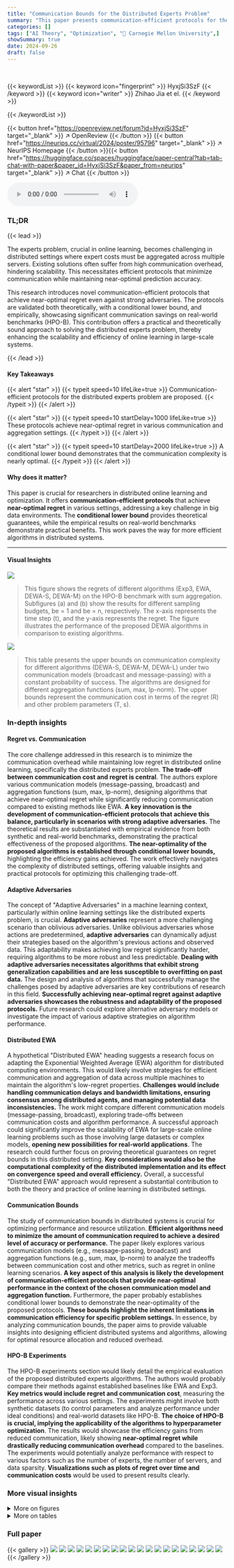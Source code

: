 ```yaml
---
title: "Communication Bounds for the Distributed Experts Problem"
summary: "This paper presents communication-efficient protocols for the distributed experts problem, achieving near-optimal regret with theoretical and empirical validation."
categories: []
tags: ["AI Theory", "Optimization", "🏢 Carnegie Mellon University",]
showSummary: true
date: 2024-09-26
draft: false
---
```


<br>

{{< keywordList >}}
{{< keyword icon="fingerprint" >}} HyxjSi3SzF {{< /keyword >}}
{{< keyword icon="writer" >}} Zhihao Jia et el. {{< /keyword >}}
 
{{< /keywordList >}}

{{< button href="https://openreview.net/forum?id=HyxjSi3SzF" target="_blank" >}}
↗ OpenReview
{{< /button >}}
{{< button href="https://neurips.cc/virtual/2024/poster/95796" target="_blank" >}}
↗ NeurIPS Homepage
{{< /button >}}{{< button href="https://huggingface.co/spaces/huggingface/paper-central?tab=tab-chat-with-paper&paper_id=HyxjSi3SzF&paper_from=neurips" target="_blank" >}}
↗ Chat
{{< /button >}}



<audio controls>
    <source src="https://ai-paper-reviewer.com/HyxjSi3SzF/podcast.wav" type="audio/wav">
    Your browser does not support the audio element.
</audio>


### TL;DR


{{< lead >}}

The experts problem, crucial in online learning, becomes challenging in distributed settings where expert costs must be aggregated across multiple servers. Existing solutions often suffer from high communication overhead, hindering scalability. This necessitates efficient protocols that minimize communication while maintaining near-optimal prediction accuracy. 

This research introduces novel communication-efficient protocols that achieve near-optimal regret even against strong adversaries.  The protocols are validated both theoretically, with a conditional lower bound, and empirically, showcasing significant communication savings on real-world benchmarks (HPO-B). This contribution offers a practical and theoretically sound approach to solving the distributed experts problem, thereby enhancing the scalability and efficiency of online learning in large-scale systems.

{{< /lead >}}


#### Key Takeaways

{{< alert "star" >}}
{{< typeit speed=10 lifeLike=true >}} Communication-efficient protocols for the distributed experts problem are proposed. {{< /typeit >}}
{{< /alert >}}

{{< alert "star" >}}
{{< typeit speed=10 startDelay=1000 lifeLike=true >}} These protocols achieve near-optimal regret in various communication and aggregation settings. {{< /typeit >}}
{{< /alert >}}

{{< alert "star" >}}
{{< typeit speed=10 startDelay=2000 lifeLike=true >}} A conditional lower bound demonstrates that the communication complexity is nearly optimal. {{< /typeit >}}
{{< /alert >}}

#### Why does it matter?
This paper is crucial for researchers in distributed online learning and optimization. It offers **communication-efficient protocols** that achieve **near-optimal regret** in various settings, addressing a key challenge in big data environments.  The **conditional lower bound** provides theoretical guarantees, while the empirical results on real-world benchmarks demonstrate practical benefits. This work paves the way for more efficient algorithms in distributed systems.

------
#### Visual Insights



![](https://ai-paper-reviewer.com/HyxjSi3SzF/figures_9_1.jpg)

> This figure shows the regrets of different algorithms (Exp3, EWA, DEWA-S, DEWA-M) on the HPO-B benchmark with sum aggregation.  Subfigures (a) and (b) show the results for different sampling budgets, be = 1 and be = n, respectively.  The x-axis represents the time step (t), and the y-axis represents the regret.  The figure illustrates the performance of the proposed DEWA algorithms in comparison to existing algorithms.





![](https://ai-paper-reviewer.com/HyxjSi3SzF/tables_1_1.jpg)

> This table presents the upper bounds on communication complexity for different algorithms (DEWA-S, DEWA-M, DEWA-L) under two communication models (broadcast and message-passing) with a constant probability of success.  The algorithms are designed for different aggregation functions (sum, max, lp-norm).  The upper bounds represent the communication cost in terms of the regret (R) and other problem parameters (T, s).





### In-depth insights


#### Regret vs. Communication
The core challenge addressed in this research is to minimize the communication overhead while maintaining low regret in distributed online learning, specifically the distributed experts problem.  **The trade-off between communication cost and regret is central**.  The authors explore various communication models (message-passing, broadcast) and aggregation functions (sum, max, lp-norm), designing algorithms that achieve near-optimal regret while significantly reducing communication compared to existing methods like EWA.  **A key innovation is the development of communication-efficient protocols that achieve this balance, particularly in scenarios with strong adaptive adversaries.**  The theoretical results are substantiated with empirical evidence from both synthetic and real-world benchmarks, demonstrating the practical effectiveness of the proposed algorithms.  **The near-optimality of the proposed algorithms is established through conditional lower bounds,** highlighting the efficiency gains achieved. The work effectively navigates the complexity of distributed settings, offering valuable insights and practical protocols for optimizing this challenging trade-off.

#### Adaptive Adversaries
The concept of "Adaptive Adversaries" in a machine learning context, particularly within online learning settings like the distributed experts problem, is crucial.  **Adaptive adversaries** represent a more challenging scenario than oblivious adversaries. Unlike oblivious adversaries whose actions are predetermined, **adaptive adversaries** can dynamically adjust their strategies based on the algorithm's previous actions and observed data. This adaptability makes achieving low regret significantly harder, requiring algorithms to be more robust and less predictable.  **Dealing with adaptive adversaries necessitates algorithms that exhibit strong generalization capabilities and are less susceptible to overfitting on past data.**  The design and analysis of algorithms that successfully manage the challenges posed by adaptive adversaries are key contributions of research in this field.  **Successfully achieving near-optimal regret against adaptive adversaries showcases the robustness and adaptability of the proposed protocols.**  Future research could explore alternative adversary models or investigate the impact of various adaptive strategies on algorithm performance.

#### Distributed EWA
A hypothetical "Distributed EWA" heading suggests a research focus on adapting the Exponential Weighted Average (EWA) algorithm for distributed computing environments.  This would likely involve strategies for efficient communication and aggregation of data across multiple machines to maintain the algorithm's low-regret properties. **Challenges would include handling communication delays and bandwidth limitations, ensuring consensus among distributed agents, and managing potential data inconsistencies.**  The work might compare different communication models (message-passing, broadcast), exploring trade-offs between communication costs and algorithm performance.  A successful approach could significantly improve the scalability of EWA for large-scale online learning problems such as those involving large datasets or complex models, **opening new possibilities for real-world applications**.  The research could further focus on proving theoretical guarantees on regret bounds in this distributed setting.  **Key considerations would also be the computational complexity of the distributed implementation and its effect on convergence speed and overall efficiency.** Overall, a successful "Distributed EWA" approach would represent a substantial contribution to both the theory and practice of online learning in distributed settings.

#### Communication Bounds
The study of communication bounds in distributed systems is crucial for optimizing performance and resource utilization.  **Efficient algorithms need to minimize the amount of communication required to achieve a desired level of accuracy or performance.** The paper likely explores various communication models (e.g., message-passing, broadcast) and aggregation functions (e.g., sum, max, lp-norm) to analyze the tradeoffs between communication cost and other metrics, such as regret in online learning scenarios.  **A key aspect of this analysis is likely the development of communication-efficient protocols that provide near-optimal performance in the context of the chosen communication model and aggregation function.**  Furthermore, the paper probably establishes conditional lower bounds to demonstrate the near-optimality of the proposed protocols. **These bounds highlight the inherent limitations in communication efficiency for specific problem settings.**  In essence, by analyzing communication bounds, the paper aims to provide valuable insights into designing efficient distributed systems and algorithms, allowing for optimal resource allocation and reduced overhead.

#### HPO-B Experiments
The HPO-B experiments section would likely detail the empirical evaluation of the proposed distributed experts algorithms.  The authors would probably compare their methods against established baselines like EWA and Exp3.  **Key metrics would include regret and communication cost**, measuring the performance across various settings.  The experiments might involve both synthetic datasets (to control parameters and analyze performance under ideal conditions) and real-world datasets like HPO-B. **The choice of HPO-B is crucial, implying the applicability of the algorithms to hyperparameter optimization**. The results would showcase the efficiency gains from reduced communication, likely showing **near-optimal regret while drastically reducing communication overhead** compared to the baselines.  The experiments would potentially analyze performance with respect to various factors such as the number of experts, the number of servers, and data sparsity.  **Visualizations such as plots of regret over time and communication costs** would be used to present results clearly.


### More visual insights

<details>
<summary>More on figures
</summary>


![](https://ai-paper-reviewer.com/HyxjSi3SzF/figures_23_1.jpg)

> This figure shows the regret of DEWA-S-P and DEWA-M-P algorithms with different sampling budgets (be) under Gaussian distribution for non-sparse scenario.  The x-axis represents the time step (t), and the y-axis represents the regret. Different lines represent different values of be ranging from 1 to n.  The figure illustrates the impact of the sampling budget on the algorithms' performance, showcasing how a larger be leads to faster convergence but may increase communication cost.


![](https://ai-paper-reviewer.com/HyxjSi3SzF/figures_24_1.jpg)

> This figure shows the regret of DEWA-S-P and DEWA-M-P algorithms under different sampling budgets (be). The non-sparse scenario is considered, where the costs are not concentrated on a few servers.  The results show that increasing the sampling budget leads to faster convergence of the regret to zero, with larger be values resulting in lower regret.  The plot compares the performance against baselines (Exp3 and EWA) to demonstrate the algorithms' effectiveness. The left panel is for the DEWA-S-P algorithm and the right panel is for the DEWA-M-P algorithm.


![](https://ai-paper-reviewer.com/HyxjSi3SzF/figures_24_2.jpg)

> This figure shows the comparison of regrets for different algorithms on the HPO-B benchmark using the sum aggregation function.  The x-axis represents the time step (t), and the y-axis represents the regret.  Multiple lines represent different algorithms: Exp3, EWA, DEWA-S, DEWA-S-P, DEWA-M, and DEWA-M-P.  The plots show the average regret and the variance over multiple runs of the algorithms.  The sampling budget (be) is varied between 1 and n (the total number of experts) in separate plots to demonstrate how this parameter affects the regret.


![](https://ai-paper-reviewer.com/HyxjSi3SzF/figures_24_3.jpg)

> This figure shows the regret (vertical axis) over time (horizontal axis) for different algorithms using the Gaussian distribution with summation aggregation and a non-sparse scenario. The algorithms shown are Exp3, BASE-S, BASE-S-P, DEWA-S, DEWA-S-P, EWA, with sampling budget,  *b*<sub>e</sub>, set to 1 for (a) and *n* for (b).  It illustrates the performance comparison of different algorithms, showing the convergence of regret towards zero as time progresses, highlighting the effectiveness of DEWA-S and DEWA-S-P in achieving low regret.


![](https://ai-paper-reviewer.com/HyxjSi3SzF/figures_25_1.jpg)

> The figure shows the regrets of different algorithms (Exp3, BASE-S, BASE-S-P, DEWA-S, DEWA-S-P, EWA) on Gaussian distribution with summation aggregation in a non-sparse setting.  The left subplot shows the results when the sampling budget *b<sub>e</sub>* is 1 and the right subplot shows the results when *b<sub>e</sub>* is *n*.  The plots illustrate the average regret over time, showing how the different algorithms perform in minimizing cumulative cost.


![](https://ai-paper-reviewer.com/HyxjSi3SzF/figures_25_2.jpg)

> This figure shows the regret results for the Gaussian distribution in a non-sparse scenario under different sampling budget be. It shows that the regret converges faster with a larger be and a reasonably large value (0.25n) is sufficient to achieve good regret. The plots compare DEWA-S-P and DEWA-M-P with Exp3 and EWA as baselines. The x-axis represents the number of days t, and the y-axis represents the regret.


![](https://ai-paper-reviewer.com/HyxjSi3SzF/figures_25_3.jpg)

> The figure shows the regrets of DEWA-S and DEWA-S-P with summation aggregation function in a non-sparse setting. The results are compared to those of EWA (when the sampling budget be = n) and Exp3 (when be = 1).  The plots show that DEWA-S and DEWA-S-P achieve regrets comparable to EWA (when be = n) and significantly better than Exp3 (when be = 1).  The regrets converge to 0 with increasing time (t).


![](https://ai-paper-reviewer.com/HyxjSi3SzF/figures_25_4.jpg)

> This figure compares the regret of DEWA-S-P and DEWA-M-P algorithms with different sampling budgets (be) against Exp3 and EWA baselines for Gaussian distribution cost in a non-sparse setting.  The x-axis represents the time step (t), and the y-axis shows the regret.  It demonstrates the impact of varying the hyperparameter *be* on the convergence of the algorithms; larger values of *be* generally lead to faster convergence but higher communication costs.


![](https://ai-paper-reviewer.com/HyxjSi3SzF/figures_26_1.jpg)

> This figure shows the regret curves for DEWA-S-P and DEWA-M-P algorithms under different sampling budgets (be). The non-sparse scenario is considered. The x-axis represents the time step (t), and the y-axis represents the regret.  Different lines represent different values of be ranging from 1 to n (the total number of experts). The results show that using a larger be leads to faster convergence of the regret to 0, but also increases the communication cost.


![](https://ai-paper-reviewer.com/HyxjSi3SzF/figures_26_2.jpg)

> This figure compares the communication cost of DEWA-S-P and DEWA-M-P algorithms with different sampling budgets (*b<sub>e</sub>*) in a non-sparse scenario. The communication cost is plotted against the sampling budget.  EWA (Exponential Weighted Algorithm) serves as the baseline for comparison. The figure shows that the communication cost of DEWA-S-P increases linearly with *b<sub>e</sub>*, while the cost of DEWA-M-P increases more gradually.


</details>




<details>
<summary>More on tables
</summary>


![](https://ai-paper-reviewer.com/HyxjSi3SzF/tables_1_2.jpg)
> This table presents the upper bounds on communication complexity for several algorithms (DEWA-S-P, DEWA-M-P, DEWA-L-P) achieving near-optimal regret with high probability (1-1/poly(T)).  The algorithms use different aggregation functions (SUM, MAX, lp-norm) and communication models (BROADCAST, MESSAGE-PASSING).  The bounds show the communication cost in terms of the parameters n (number of experts), T (number of days), s (number of servers), R (regret bound), and ε (a small constant).

![](https://ai-paper-reviewer.com/HyxjSi3SzF/tables_2_1.jpg)
> This table presents the lower bounds on communication complexity for achieving a certain regret (R) in the distributed experts problem, considering both broadcast and message-passing communication models.  The lower bounds hold for various aggregation functions (lp norm, where 1 ≤ p ≤ ∞) and against oblivious adversaries with a memory constraint (M) on the servers.  The table highlights the dependency of these lower bounds on the parameters R, T, s, and n.

![](https://ai-paper-reviewer.com/HyxjSi3SzF/tables_6_1.jpg)
> This table presents the communication costs observed when applying different algorithms (EWA, Exp3, DEWA-S, DEWA-M) to the HPO-B benchmark dataset.  The communication costs are expressed relative to the cost of using the EWA algorithm.  The table shows the cost for both the broadcast and message-passing communication models, and for different aggregation functions (sum and max), and for various sampling batch sizes. The results demonstrate the communication efficiency gains achieved by the DEWA algorithms compared to the baselines.

![](https://ai-paper-reviewer.com/HyxjSi3SzF/tables_8_1.jpg)
> This table compares the communication costs of different algorithms (EWA, Exp3, DEWA-S, DEWA-M) on the HPO-B benchmark dataset for both blackboard and message-passing communication models.  It shows the relative communication cost compared to EWA, indicating the efficiency gains of the proposed DEWA algorithms.

![](https://ai-paper-reviewer.com/HyxjSi3SzF/tables_12_1.jpg)
> This table presents the communication costs of different algorithms (EWA, Exp3, DEWA-S, DEWA-M) on the real-world HPO-B benchmark dataset for hyperparameter optimization.  It compares the communication costs of the proposed algorithms (DEWA-S and DEWA-M) against the baseline methods (EWA and Exp3) under different settings (broadcast, message-passing) and aggregation functions (sum, max). The results demonstrate that the proposed algorithms significantly reduce communication costs compared to the baselines.

![](https://ai-paper-reviewer.com/HyxjSi3SzF/tables_21_1.jpg)
> This table compares the lower and upper bounds of communication costs between our work and Kanade et al. (2012)'s work. The comparison considers two different types of adversaries: oblivious adversaries and adaptive adversaries. It also specifies whether only the coordinator or both the coordinator and servers can initiate the communication channel.

![](https://ai-paper-reviewer.com/HyxjSi3SzF/tables_21_2.jpg)
> This table compares the lower and upper bounds of communication costs for the distributed experts problem in the message-passing model, where either the coordinator or servers can initiate the communication.  It shows that our proposed algorithms achieve near-optimal communication complexity compared to the existing work by Kanade et al. (2012), particularly in the scenario with oblivious adversaries.

![](https://ai-paper-reviewer.com/HyxjSi3SzF/tables_22_1.jpg)
> This table shows the communication costs of several algorithms (EWA, Exp3, DEWA-S, BASE-S, DEWA-M, BASE-M) for both non-sparse and sparse settings under Gaussian distribution.  The communication costs are relative to EWA, which is set as the baseline (1x). The table provides a comparison across different aggregation functions (sum and max) and sampling batches. BASE-S and BASE-M are simplified versions of DEWA-S and DEWA-M, respectively.  It demonstrates the efficiency of the proposed algorithms, particularly in sparse settings where significantly less communication is needed compared to EWA.

![](https://ai-paper-reviewer.com/HyxjSi3SzF/tables_23_1.jpg)
> This table presents the communication costs of high-probability protocols (DEWA-S-P, BASE-S-P, DEWA-M-P, BASE-M-P) on Gaussian distribution for both non-sparse and sparse settings. The communication costs are compared to EWA (Exponential Weighted Average), which serves as the baseline and is denoted as 1x.  The table shows the costs for different aggregation functions (SUM, MAX) and sampling batches (1/n, n), illustrating the communication efficiency of the proposed protocols under various scenarios.  'Non-Sparse' indicates a setting where the costs are distributed across all servers, while 'Sparse' suggests a scenario with costs concentrated on only a few servers.

![](https://ai-paper-reviewer.com/HyxjSi3SzF/tables_24_1.jpg)
> This table presents the communication costs of various algorithms (EWA, Exp3, DEWA-S, BASE-S, DEWA-M, BASE-M) for both broadcast and message-passing models under non-sparse and sparse scenarios. The costs are normalized relative to EWA's communication cost, offering a clear comparison of the communication efficiency of different algorithms.

![](https://ai-paper-reviewer.com/HyxjSi3SzF/tables_24_2.jpg)
> This table presents the communication costs of high-probability protocols (DEWA-S-P, BASE-S-P, DEWA-M-P, BASE-M-P) on Gaussian distribution in different settings (Broadcast/Message-Passing, Non-sparse/Sparse).  The costs are relative to EWA (baseline = 1x), showing the efficiency gains of the proposed methods.  The sampling batch size (b<sub>e</sub>) is varied (n, 1/n).

</details>




### Full paper

{{< gallery >}}
<img src="https://ai-paper-reviewer.com/HyxjSi3SzF/1.png" class="grid-w50 md:grid-w33 xl:grid-w25" />
<img src="https://ai-paper-reviewer.com/HyxjSi3SzF/2.png" class="grid-w50 md:grid-w33 xl:grid-w25" />
<img src="https://ai-paper-reviewer.com/HyxjSi3SzF/3.png" class="grid-w50 md:grid-w33 xl:grid-w25" />
<img src="https://ai-paper-reviewer.com/HyxjSi3SzF/4.png" class="grid-w50 md:grid-w33 xl:grid-w25" />
<img src="https://ai-paper-reviewer.com/HyxjSi3SzF/5.png" class="grid-w50 md:grid-w33 xl:grid-w25" />
<img src="https://ai-paper-reviewer.com/HyxjSi3SzF/6.png" class="grid-w50 md:grid-w33 xl:grid-w25" />
<img src="https://ai-paper-reviewer.com/HyxjSi3SzF/7.png" class="grid-w50 md:grid-w33 xl:grid-w25" />
<img src="https://ai-paper-reviewer.com/HyxjSi3SzF/8.png" class="grid-w50 md:grid-w33 xl:grid-w25" />
<img src="https://ai-paper-reviewer.com/HyxjSi3SzF/9.png" class="grid-w50 md:grid-w33 xl:grid-w25" />
<img src="https://ai-paper-reviewer.com/HyxjSi3SzF/10.png" class="grid-w50 md:grid-w33 xl:grid-w25" />
<img src="https://ai-paper-reviewer.com/HyxjSi3SzF/11.png" class="grid-w50 md:grid-w33 xl:grid-w25" />
<img src="https://ai-paper-reviewer.com/HyxjSi3SzF/12.png" class="grid-w50 md:grid-w33 xl:grid-w25" />
<img src="https://ai-paper-reviewer.com/HyxjSi3SzF/13.png" class="grid-w50 md:grid-w33 xl:grid-w25" />
<img src="https://ai-paper-reviewer.com/HyxjSi3SzF/14.png" class="grid-w50 md:grid-w33 xl:grid-w25" />
<img src="https://ai-paper-reviewer.com/HyxjSi3SzF/15.png" class="grid-w50 md:grid-w33 xl:grid-w25" />
<img src="https://ai-paper-reviewer.com/HyxjSi3SzF/16.png" class="grid-w50 md:grid-w33 xl:grid-w25" />
<img src="https://ai-paper-reviewer.com/HyxjSi3SzF/17.png" class="grid-w50 md:grid-w33 xl:grid-w25" />
<img src="https://ai-paper-reviewer.com/HyxjSi3SzF/18.png" class="grid-w50 md:grid-w33 xl:grid-w25" />
<img src="https://ai-paper-reviewer.com/HyxjSi3SzF/19.png" class="grid-w50 md:grid-w33 xl:grid-w25" />
<img src="https://ai-paper-reviewer.com/HyxjSi3SzF/20.png" class="grid-w50 md:grid-w33 xl:grid-w25" />
{{< /gallery >}}